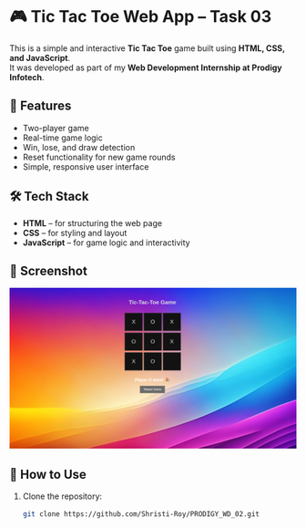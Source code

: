# 🎮 Tic Tac Toe Web App – Task 03

This is a simple and interactive **Tic Tac Toe** game built using **HTML, CSS, and JavaScript**.  
It was developed as part of my **Web Development Internship at Prodigy Infotech**.

## 📌 Features

- Two-player game
- Real-time game logic
- Win, lose, and draw detection
- Reset functionality for new game rounds
- Simple, responsive user interface

## 🛠 Tech Stack

- **HTML** – for structuring the web page  
- **CSS** – for styling and layout  
- **JavaScript** – for game logic and interactivity

## 📸 Screenshot

![Tic Tac Toe Screenshot](./img/Screenshot.png)

## 🚀 How to Use

1. Clone the repository:
   ```bash
   git clone https://github.com/Shristi-Roy/PRODIGY_WD_02.git
